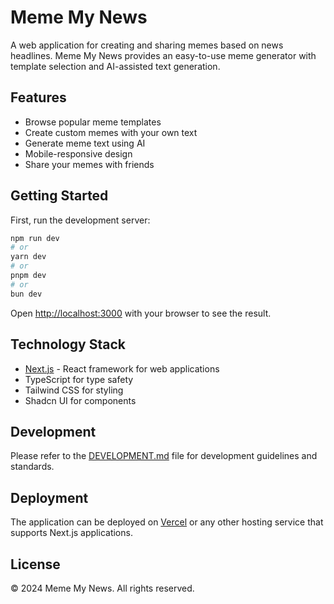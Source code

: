 # Meme My News

A web application for creating and sharing memes based on news headlines. Meme My News provides an easy-to-use meme generator with template selection and AI-assisted text generation.

## Features

- Browse popular meme templates
- Create custom memes with your own text
- Generate meme text using AI
- Mobile-responsive design
- Share your memes with friends

## Getting Started

First, run the development server:

```bash
npm run dev
# or
yarn dev
# or
pnpm dev
# or
bun dev
```

Open [http://localhost:3000](http://localhost:3000) with your browser to see the result.

## Technology Stack

- [Next.js](https://nextjs.org) - React framework for web applications
- TypeScript for type safety
- Tailwind CSS for styling
- Shadcn UI for components

## Development

Please refer to the [DEVELOPMENT.md](DEVELOPMENT.md) file for development guidelines and standards.

## Deployment

The application can be deployed on [Vercel](https://vercel.com) or any other hosting service that supports Next.js applications.

## License

© 2024 Meme My News. All rights reserved.
